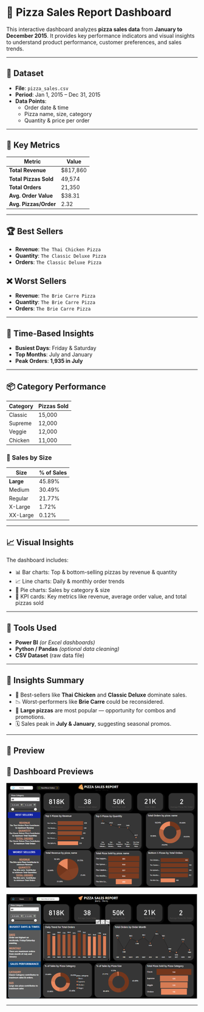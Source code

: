 # 🍕 Pizza Sales Report Dashboard

This interactive dashboard analyzes **pizza sales data** from **January to December 2015**. It provides key performance indicators and visual insights to understand product performance, customer preferences, and sales trends.

---

## 📁 Dataset

- **File**: `pizza_sales.csv`
- **Period**: Jan 1, 2015 – Dec 31, 2015
- **Data Points**:
  - Order date & time
  - Pizza name, size, category
  - Quantity & price per order

---

## 🔑 Key Metrics

| Metric                   | Value      |
|--------------------------|------------|
| **Total Revenue**        | $817,860   |
| **Total Pizzas Sold**    | 49,574     |
| **Total Orders**         | 21,350     |
| **Avg. Order Value**     | $38.31     |
| **Avg. Pizzas/Order**    | 2.32       |

---

## 🏆 Best Sellers

- **Revenue**: `The Thai Chicken Pizza`
- **Quantity**: `The Classic Deluxe Pizza`
- **Orders**: `The Classic Deluxe Pizza`

## ❌ Worst Sellers

- **Revenue**: `The Brie Carre Pizza`
- **Quantity**: `The Brie Carre Pizza`
- **Orders**: `The Brie Carre Pizza`

---

## 📅 Time-Based Insights

- **Busiest Days**: Friday & Saturday
- **Top Months**: July and January
- **Peak Orders**: **1,935 in July**

---

## 📦 Category Performance

| Category  | Pizzas Sold |
|-----------|-------------|
| Classic   | 15,000      |
| Supreme   | 12,000      |
| Veggie    | 12,000      |
| Chicken   | 11,000      |

### 🍕 Sales by Size

| Size     | % of Sales |
|----------|------------|
| **Large**    | 45.89%     |
| Medium   | 30.49%     |
| Regular  | 21.77%     |
| X-Large  | 1.72%      |
| XX-Large | 0.12%      |

---

## 📈 Visual Insights

The dashboard includes:

- 📊 Bar charts: Top & bottom-selling pizzas by revenue & quantity  
- 📈 Line charts: Daily & monthly order trends  
- 🧁 Pie charts: Sales by category & size  
- 📌 KPI cards: Key metrics like revenue, average order value, and total pizzas sold  

---

## 🧰 Tools Used

- **Power BI** *(or Excel dashboards)*  
- **Python / Pandas** *(optional data cleaning)*  
- **CSV Dataset** (raw data file)

---

## 📌 Insights Summary

- 🥇 Best-sellers like **Thai Chicken** and **Classic Deluxe** dominate sales.
- 📉 Worst-performers like **Brie Carre** could be reconsidered.
- 🍕 **Large pizzas** are most popular — opportunity for combos and promotions.
- 🗓️ Sales peak in **July & January**, suggesting seasonal promos.

---

## 📸 Preview

## 📸 Dashboard Previews

![Dashboard Preview 1](https://raw.githubusercontent.com/afridmd12/pizza-sales-dashboard/main/dashboard_1.png)

![Dashboard Preview 2](https://raw.githubusercontent.com/afridmd12/pizza-sales-dashboard/main/dashboard_2.png)

---



